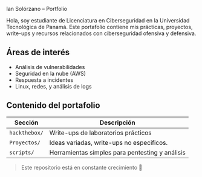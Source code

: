 Ian Solórzano – Portfolio

Hola, soy estudiante de Licenciatura en Ciberseguridad en la Universidad Tecnológica de Panamá. Este portafolio contiene mis prácticas, proyectos, write-ups y recursos relacionados con ciberseguridad ofensiva y defensiva.

## Áreas de interés
- Análisis de vulnerabilidades
- Seguridad en la nube (AWS)
- Respuesta a incidentes
- Linux, redes, y análisis de logs

## Contenido del portafolio

| Sección | Descripción |
|--------|-------------|
| `hackthebox/` | Write-ups de laboratorios prácticos |
| `Proyectos/`  | Ideas variadas, write-ups no especificos.
| `scripts/` | Herramientas simples para pentesting y análisis |

> Este repositorio está en constante crecimiento 🚀
